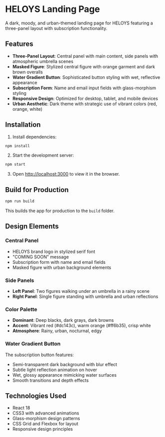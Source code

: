 # HELOYS Landing Page

A dark, moody, and urban-themed landing page for HELOYS featuring a three-panel layout with subscription functionality.

## Features

- **Three-Panel Layout**: Central panel with main content, side panels with atmospheric umbrella scenes
- **Masked Figure**: Stylized central figure with orange garment and dark brown overalls
- **Water Gradient Button**: Sophisticated button styling with wet, reflective appearance
- **Subscription Form**: Name and email input fields with glass-morphism styling
- **Responsive Design**: Optimized for desktop, tablet, and mobile devices
- **Urban Aesthetic**: Dark theme with strategic use of vibrant colors (red, orange, white)

## Installation

1. Install dependencies:
```bash
npm install
```

2. Start the development server:
```bash
npm start
```

3. Open [http://localhost:3000](http://localhost:3000) to view it in the browser.

## Build for Production

```bash
npm run build
```

This builds the app for production to the `build` folder.

## Design Elements

### Central Panel
- HELOYS brand logo in stylized serif font
- "COMING SOON" message
- Subscription form with name and email fields
- Masked figure with urban background elements

### Side Panels
- **Left Panel**: Two figures walking under an umbrella in a rainy scene
- **Right Panel**: Single figure standing with umbrella and urban reflections

### Color Palette
- **Dominant**: Deep blacks, dark grays, dark browns
- **Accent**: Vibrant red (#dc143c), warm orange (#ff6b35), crisp white
- **Atmosphere**: Rainy, urban, nocturnal, edgy

### Water Gradient Button
The subscription button features:
- Semi-transparent dark background with blur effect
- Subtle light reflection animation on hover
- Wet, glossy appearance mimicking water surfaces
- Smooth transitions and depth effects

## Technologies Used

- React 18
- CSS3 with advanced animations
- Glass-morphism design patterns
- CSS Grid and Flexbox for layout
- Responsive design principles

